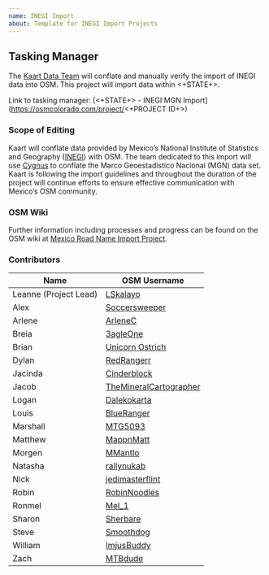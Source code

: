 ```yaml
---
name: INEGI Import
about: Template for INEGI Import Projects
---
```


## Tasking Manager
The [Kaart Data Team](https://wiki.openstreetmap.org/wiki/Kaart#Kaart_Data_Team) will conflate and manually verify the import of INEGI data into OSM. This project will import data within <+STATE+>.

Link to tasking manager: [<+STATE+> - INEGI:MGN Import](https://osmcolorado.com/project/<+PROJECT ID+>)

### Scope of Editing
Kaart will conflate data provided by Mexico’s National Institute of Statistics and Geography ([INEGI](https://wiki.openstreetmap.org/wiki/INEGI)) with OSM. The team dedicated to this import will use [Cygnus](http://cygnus.improve-osm.org/) to conflate the Marco Geoestadístico Nacional (MGN) data set.
Kaart is following the import guidelines and throughout the duration of the project will continue efforts to ensure effective communication with Mexico’s OSM community.

### OSM Wiki
Further information including processes and progress can be found on the OSM wiki at [Mexico Road Name Import Project](https://wiki.openstreetmap.org/wiki/Mexico_Road_Name_Import_Project).

### Contributors
| Name                  | OSM Username                                                                        |
|-----------------------|-------------------------------------------------------------------------------------|
| Leanne (Project Lead) | [LSkalayo](https://www.openstreetmap.org/user/LSkalayo)                             |
| Alex                  | [Soccersweeper](https://www.openstreetmap.org/user/Soccersweeper)                   |
| Arlene                | [ArleneC](https://www.openstreetmap.org/user/ArleneC)                               |
| Breia                 | [3agleOne](https://www.openstreetmap.org/user/3agleOne)                             |
| Brian                 | [Unicorn Ostrich](https://www.openstreetmap.org/user/Unicorn%20Ostrich)               |
| Dylan                 | [RedRangerr](https://www.openstreetmap.org/user/RedRangerr)                         |
| Jacinda               | [Cinderblock](https://www.openstreetmap.org/user/Cinderblock)                       |
| Jacob                 | [TheMineralCartographer](https://www.openstreetmap.org/user/TheMineralCartographer) |
| Logan                 | [Dalekokarta](https://www.openstreetmap.org/user/Dalekokarta)                       |
| Louis                 | [BlueRanger](https://www.openstreetmap.org/user/BlueRanger)                         |
| Marshall              | [MTG5093](https://www.openstreetmap.org/user/MTG5093)                               |
| Matthew               | [MappnMatt](https://www.openstreetmap.org/user/MappnMatt)                           |
| Morgen                | [MMantlo](https://www.openstreetmap.org/user/MMantlo)                               |
| Natasha               | [rallynukab](https://www.openstreetmap.org/user/rallynukab)                         |
| Nick                  | [jedimasterflint](https://www.openstreetmap.org/user/jedimasterflint)               |
| Robin                 | [RobinNoodles](https://www.openstreetmap.org/user/RobinNoodles)                     |
| Ronmel                | [Mel_1](https://www.openstreetmap.org/user/Mel_1)                                   |
| Sharon                | [Sherbare](https://www.openstreetmap.org/user/Sherbare)                             |
| Steve                 | [Smoothdog](https://www.openstreetmap.org/user/Smoothdog)                           |
| William               | [ImjusBuddy](https://www.openstreetmap.org/user/ImjusBuddy)                         |
| Zach                  | [MTBdude](https://www.openstreetmap.org/user/MTBdude)                               |
